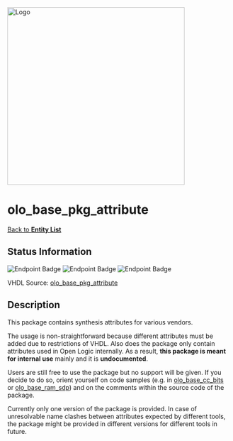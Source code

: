 <img src="../Logo.png" alt="Logo" width="400">

# olo_base_pkg_attribute

[Back to **Entity List**](../EntityList.md)

## Status Information

![Endpoint Badge](<https://img.shields.io/badge/statement coverage-No Code-green?cacheSeconds=0>)
![Endpoint Badge](<https://img.shields.io/badge/statement coverage-No Code-green?cacheSeconds=0>)
![Endpoint Badge](https://img.shields.io/endpoint?url=https://storage.googleapis.com/open-logic-badges/issues/olo_base_pkg_math.json?cacheSeconds=0)

VHDL Source: [olo_base_pkg_attribute](../../src/base/vhdl/olo_base_pkg_attribute.vhd)

## Description

This package contains synthesis attributes for various vendors.

The usage is non-straightforward because different attributes must be added due to restrictions of VHDL. Also does the
package only contain attributes used in Open Logic internally. As a result, **this package is meant for internal use**
mainly and it is **undocumented**.

Users are still free to use the package but no support will be given. If you decide to do so, orient yourself on code
samples (e.g. in [olo_base_cc_bits](./olo_base_cc_bits.md) or [olo_base_ram_sdp](./olo_base_ram_sdp.md)) and on the
comments within the source code of the package.

Currently only one version of the package is provided. In case of unresolvable name clashes between attributes expected
by different tools, the package might be provided in different versions for different tools in future.
